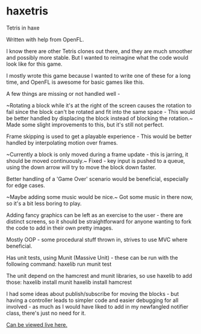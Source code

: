 # haxetris
Tetris in haxe

Written with help from OpenFL.

I know there are other Tetris clones out there, and they are much smoother and possibly more stable.
But I wanted to reimagine what the code would look like for this game.

I mostly wrote this game because I wanted to write one of these for a long time, and OpenFL is awesome for
basic games like this.

A few things are missing or not handled well - 

~Rotating a block while it's at the right of the screen causes the rotation to fail since the block can't
be rotated and fit into the same space - This would be better handled by displacing the block instead of blocking the rotation.~
Made some slight improvements to this, but it's still not perfect.

Frame skipping is used to get a playable experience - This would be better handled by interpolating motion over frames.

~Currently a block is only moved during a frame update - this is jarring, it should be moved continuously.~
Fixed - key input is pushed to a queue, using the down arrow will try to move the block down faster.

Better handling of a 'Game Over' scenario would be beneficial, especially for edge cases.

~Maybe adding some music would be nice.~
Got some music in there now, so it's a bit less boring to play.

Adding fancy graphics can be left as an exercise to the user - there are distinct screens, so it should be straightforward
for anyone wanting to fork the code to add in their own pretty images.

Mostly OOP - some procedural stuff thrown in, strives to use MVC where beneficial.

Has unit tests, using Munit (Massive Unit) - these can be run with the following command:
haxelib run munit test

The unit depend on the hamcrest and munit libraries, so use haxelib to add those:
haxelib install munit
haxelib install hamcrest

I had some ideas about publish/subscribe for moving the blocks - but having a controller leads to simpler code and easier
debugging for all involved - as much as I would have liked to add in my newfangled notifier class, there's just no need for it.

<a href="http://www.shaheedabdol.co.za/haxetris/">Can be viewed live here.</a>
